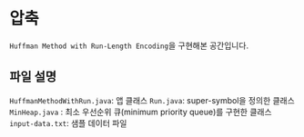 # 압축

`Huffman Method with Run-Length Encoding`을 구현해본 공간입니다.

## 파일 설명

`HuffmanMethodWithRun.java`: 앱 클래스
`Run.java`: super-symbol을 정의한 클래스
`MinHeap.java` : 최소 우선순위 큐(minimum priority queue)를 구현한 클래스
`input-data.txt`: 샘플 데이터 파일